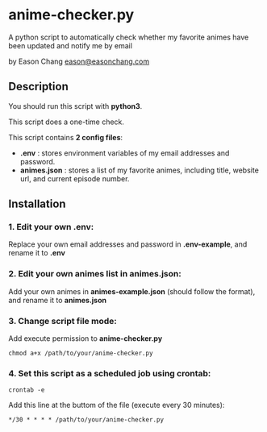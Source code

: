 # anime-checker.py
A python script to automatically check whether my favorite animes have been updated and notify me by email

by Eason Chang <eason@easonchang.com>

## Description
You should run this script with **python3**.

This script does a one-time check.

This script contains **2 config files**:

- **.env**        : stores environment variables of my email addresses and 
                    password.
- **animes.json** : stores a list of my favorite animes, including title,
                    website url, and current episode number.
## Installation

### 1. Edit your own .env: 
Replace your own email addresses and password in **.env-example**, and rename it to **.env**

### 2. Edit your own animes list in animes.json:
Add your own animes in **animes-example.json** (should follow the format), and rename it to **animes.json**

### 3. Change script file mode:
Add execute permission to **anime-checker.py**
```
chmod a+x /path/to/your/anime-checker.py
```

### 4. Set this script as a scheduled job using crontab:
```
crontab -e
```
Add this line at the buttom of the file (execute every 30 minutes):
```
*/30 * * * * /path/to/your/anime-checker.py
```
